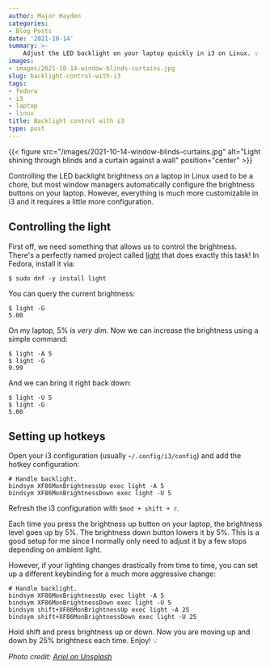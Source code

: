 ```yaml
---
author: Major Hayden
categories:
- Blog Posts
date: '2021-10-14'
summary: >-
    Adjust the LED backlight on your laptop quickly in i3 on Linux. 💡
images:
- images/2021-10-14-window-blinds-curtains.jpg
slug: backlight-control-with-i3
tags:
- fedora
- i3
- laptop
- linux
title: Backlight control with i3
type: post
---
```


{{< figure src="/images/2021-10-14-window-blinds-curtains.jpg" alt="Light shining through blinds and a curtain against a wall" position="center" >}}

Controlling the LED backlight brightness on a laptop in Linux used to be a
chore, but most window managers automatically configure the brightness buttons
on your laptop. However, everything is much more customizable in i3 and it
requires a little more configuration.

## Controlling the light

First off, we need something that allows us to control the brightness. There's a
perfectly named project called [light] that does exactly this task! In Fedora,
install it via:

```console
$ sudo dnf -y install light
```

You can query the current brightness:

```console
$ light -G
5.00
```

On my laptop, 5% is *very dim*. Now we can increase the brightness using a simple
command:

```console
$ light -A 5
$ light -G
9.99
```

And we can bring it right back down:

```console
$ light -U 5
$ light -G
5.00
```

## Setting up hotkeys

Open your i3 configuration (usually `~/.config/i3/config`) and add the hotkey
configuration:

```text
# Handle backlight.
bindsym XF86MonBrightnessUp exec light -A 5
bindsym XF86MonBrightnessDown exec light -U 5
```

Refresh the i3 configuration with `$mod + shift + r`.


Each time you press the brightness up button on your laptop, the brightness
level goes up by 5%. The brightness down button lowers it by 5%.
This is a good setup for me since I normally only need to adjust it by a few
stops depending on ambient light.

However, if your lighting changes drastically from time to time, you can set up
a different keybinding for a much more aggressive change:

```text
# Handle backlight.
bindsym XF86MonBrightnessUp exec light -A 5
bindsym XF86MonBrightnessDown exec light -U 5
bindsym shift+XF86MonBrightnessUp exec light -A 25
bindsym shift+XF86MonBrightnessDown exec light -U 25
```

Hold shift and press brightness up or down. Now you are moving up and down by
25% brightness each time. Enjoy! 💡

[light]: https://haikarainen.github.io/light/

*Photo credit: [Ariel on Unsplash](https://unsplash.com/photos/UIjcuxmoiZw)*
